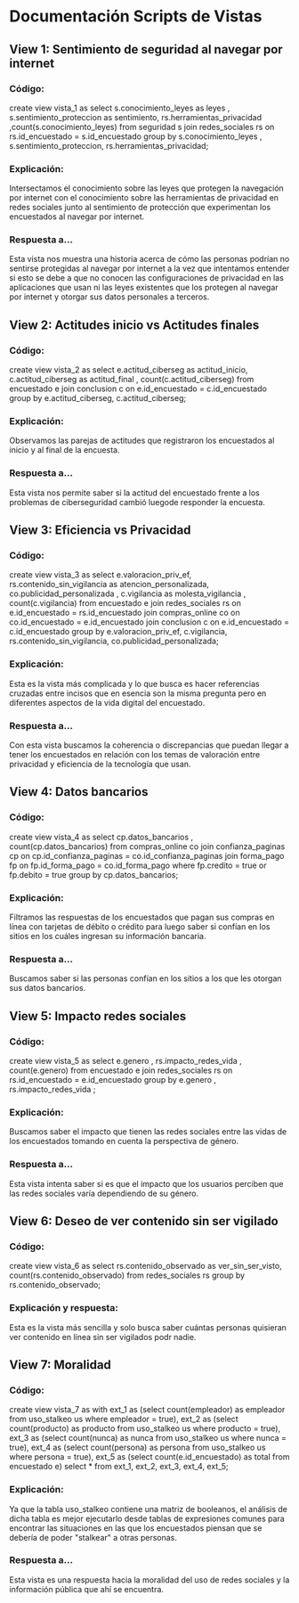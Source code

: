 
# Documentación Scripts de Vistas

## View 1: Sentimiento de seguridad al navegar por internet 
### Código:
create view vista_1 as select s.conocimiento_leyes as leyes , s.sentimiento_proteccion as sentimiento, rs.herramientas_privacidad ,count(s.conocimiento_leyes)
from seguridad s join redes_sociales rs on rs.id_encuestado = s.id_encuestado 
group by s.conocimiento_leyes , s.sentimiento_proteccion, rs.herramientas_privacidad;
### Explicación:
Intersectamos el conocimiento sobre las leyes que protegen la navegación por internet con el conocimiento sobre las herramientas de privacidad en redes sociales junto al sentimiento de protección que experimentan los encuestados al navegar por internet.
### Respuesta a...
Esta vista nos muestra una historia acerca de cómo las personas podrían no sentirse protegidas al navegar por internet a la vez que intentamos entender si esto se debe a que no conocen las configuraciones de privacidad en las aplicaciones que usan ni las leyes existentes que los protegen al navegar por internet y otorgar sus datos personales a terceros.

## View 2: Actitudes inicio vs Actitudes finales
### Código:
create view vista_2 as select e.actitud_ciberseg as actitud_inicio, c.actitud_ciberseg as actitud_final , count(c.actitud_ciberseg) 
from encuestado e join conclusion c on e.id_encuestado = c.id_encuestado 
group by e.actitud_ciberseg, c.actitud_ciberseg;
### Explicación:
Observamos las parejas de actitudes que registraron los encuestados al inicio y al final de la encuesta.
### Respuesta a...
Esta vista nos permite saber si la actitud del encuestado frente a los problemas de ciberseguridad cambió luegode responder la encuesta.

## View 3: Eficiencia vs Privacidad
### Código:
create view vista_3 as select e.valoracion_priv_ef, rs.contenido_sin_vigilancia as atencion_personalizada, co.publicidad_personalizada , c.vigilancia as molesta_vigilancia , count(c.vigilancia)
from encuestado e join redes_sociales rs on e.id_encuestado = rs.id_encuestado join compras_online co on co.id_encuestado = e.id_encuestado join conclusion c on e.id_encuestado = c.id_encuestado 
group by e.valoracion_priv_ef, c.vigilancia,  rs.contenido_sin_vigilancia, co.publicidad_personalizada;
### Explicación:
Esta es la vista más complicada y lo que busca es hacer referencias cruzadas entre incisos que en esencia son la misma pregunta pero en diferentes aspectos de la vida digital del encuestado.
### Respuesta a...
Con esta vista buscamos la coherencia o discrepancias que puedan llegar a tener los encuestados en relación con los temas de valoración entre privacidad y eficiencia de la tecnología que usan.

## View 4: Datos bancarios
### Código:
create view vista_4 as select cp.datos_bancarios , count(cp.datos_bancarios)
from compras_online co join confianza_paginas cp on cp.id_confianza_paginas = co.id_confianza_paginas join forma_pago fp on fp.id_forma_pago = co.id_forma_pago 
where fp.credito = true or fp.debito = true
group by cp.datos_bancarios;
### Explicación:
Filtramos las respuestas de los encuestados que pagan sus compras en línea con tarjetas de débito o crédito para luego saber si confían en los sitios en los cuáles ingresan su información bancaria.
### Respuesta a...
Buscamos saber si las personas confían en los sitios a los que les otorgan sus datos bancarios.

## View 5: Impacto redes sociales
### Código:
create view vista_5 as select e.genero , rs.impacto_redes_vida , count(e.genero)
from encuestado e join redes_sociales rs on rs.id_encuestado = e.id_encuestado 
group by e.genero , rs.impacto_redes_vida ;
### Explicación:
Buscamos saber el impacto que tienen las redes sociales entre las vidas de los encuestados tomando en cuenta la perspectiva de género.
### Respuesta a...
Esta vista intenta saber si es que el impacto que los usuarios perciben que las redes sociales varía dependiendo de su género.

## View 6: Deseo de ver contenido sin ser vigilado
### Código:
create view vista_6 as select rs.contenido_observado as ver_sin_ser_visto, count(rs.contenido_observado) 
from redes_sociales rs 
group by rs.contenido_observado; 
### Explicación y respuesta:
Esta es la vista más sencilla y solo busca saber cuántas personas quisieran ver contenido en línea sin ser vigilados podr nadie.

## View 7: Moralidad
### Código:
create view vista_7 as
with ext_1 as 
(select count(empleador) as empleador 
from uso_stalkeo us 
where empleador = true),
ext_2 as 
(select count(producto) as producto 
from uso_stalkeo us 
where producto = true),
ext_3 as 
(select count(nunca) as nunca 
from uso_stalkeo us 
where nunca = true),
ext_4 as 
(select count(persona) as persona 
from uso_stalkeo us 
where persona = true),
ext_5 as (select count(e.id_encuestado) as total from encuestado e)
select * from ext_1, ext_2, ext_3, ext_4, ext_5;
### Explicación:
Ya que la tabla uso_stalkeo contiene una matriz de booleanos, el análisis de dicha tabla es mejor ejecutarlo desde tablas de expresiones comunes para encontrar las situaciones en las que los encuestados piensan que se debería de poder "stalkear" a otras personas.
### Respuesta a...
Esta vista es una respuesta hacia la moralidad del uso de redes sociales y la información pública que ahí se encuentra.
